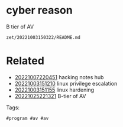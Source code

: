 # cyber reason
B tier of AV

` zet/20221003150322/README.md `

# Related

- [20221007220451](/zet/20221007220451/README.md) hacking notes hub
- [20221003151210](/zet/20221003151210/README.md) linux privilege escalation
- [20221003151155](/zet/20221003151155/README.md) linux hardening
- [20221025221321](/zet/20221025221321/README.md) B-tier of AV

Tags:

    #program #av #av

